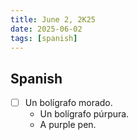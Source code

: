 ```yaml
---
title: June 2, 2K25
date: 2025-06-02
tags: [spanish]
---
```


## Spanish

- [ ] Un bolígrafo morado.
  - Un bolígrafo púrpura.
  - A purple pen.
